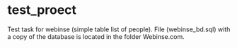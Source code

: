 # test_proect
Test task for webinse (simple table list of people). File (webinse_bd.sql) with a copy of the database is located in the folder Webinse.com.
